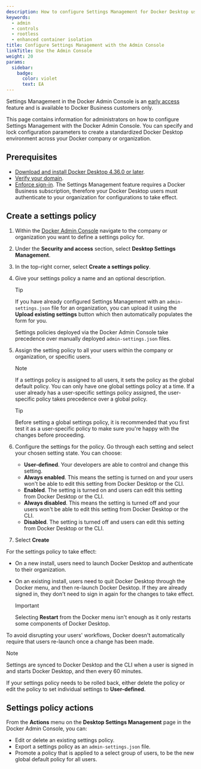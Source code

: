 ```yaml
---
description: How to configure Settings Management for Docker Desktop using the Docker Admin Console
keywords:
  - admin
  - controls
  - rootless
  - enhanced container isolation
title: Configure Settings Management with the Admin Console
linkTitle: Use the Admin Console
weight: 20
params:
  sidebar:
    badge:
      color: violet
      text: EA
---
```


Settings Management in the Docker Admin Console is an [early access](/release-lifecycle#early-access-ea) feature and is available to Docker Business customers only.

This page contains information for administrators on how to configure Settings Management with the Docker Admin Console. You can specify and lock configuration parameters to create a standardized Docker Desktop environment across your Docker company or organization.

## Prerequisites

- [Download and install Docker Desktop 4.36.0 or later](/manuals/desktop/release-notes.md).
- [Verify your domain](/manuals/security/for-admins/single-sign-on/configure.md#step-one-add-and-verify-your-domain).
- [Enforce sign-in](/manuals/security/for-admins/enforce-sign-in/_index.md). The Settings Management feature requires a Docker Business
subscription, therefore your Docker Desktop users must authenticate to your
organization for configurations to take effect. 

## Create a settings policy

1. Within the [Docker Admin Console](https://admin.docker.com/) navigate to the company or organization you want to define a settings policy for. 
2. Under the **Security and access** section, select **Desktop Settings Management**. 
3. In the top-right corner, select **Create a settings policy**.
4. Give your settings policy a name and an optional description.

   > [!TIP]
   >
   > If you have already configured Settings Management with an `admin-settings.json` file for an organization, you can upload it using the **Upload existing settings** button which then automatically populates the form for you. 
   >
   > Settings policies deployed via the Docker Admin Console take precedence over manually deployed `admin-settings.json` files.

5. Assign the setting policy to all your users within the company or organization, or specific users.

   > [!NOTE]
   >
   > If a settings policy is assigned to all users, it sets the policy as the global default policy. You can only have one global settings policy at a time. 
   > If a user already has a user-specific settings policy assigned, the user-specific policy takes precedence over a global policy. 

   > [!TIP]
   >
   > Before setting a global settings policy, it is recommended that you first test it as a user-specific policy to make sure you're happy with the changes before proceeding. 

6. Configure the settings for the policy. Go through each setting and select your chosen setting state. You can choose:
   - **User-defined**. Your developers are able to control and change this setting. 
   - **Always enabled**. This means the setting is turned on and your users won't be able to edit this setting from Docker Desktop or the CLI.
   - **Enabled**. The setting is turned on and users can edit this setting from Docker Desktop or the CLI.
   - **Always disabled**. This means the setting is turned off and your users won't be able to edit this setting from Docker Desktop or the CLI.
   - **Disabled**. The setting is turned off and users can edit this setting from Docker Desktop or the CLI.   
7. Select **Create**

For the settings policy to take effect:
- On a new install, users need to launch Docker Desktop and authenticate to their organization.
- On an existing install, users need to quit Docker Desktop through the Docker menu, and then re-launch Docker Desktop. If they are already signed in, they don't need to sign in again for the changes to take effect.

  > [!IMPORTANT]
  >
  > Selecting **Restart** from the Docker menu isn't enough as it only restarts some components of Docker Desktop.

To avoid disrupting your users' workflows, Docker doesn't automatically require that users re-launch once a change has been made.

> [!NOTE]
>
> Settings are synced to Docker Desktop and the CLI when a user is signed in and starts Docker Desktop, and then every 60 minutes. 

If your settings policy needs to be rolled back, either delete the policy or edit the policy to set individual settings to **User-defined**.

## Settings policy actions

From the **Actions** menu on the **Desktop Settings Management** page in the Docker Admin Console, you can:
- Edit or delete an existing settings policy. 
- Export a settings policy as an `admin-settings.json` file.
- Promote a policy that is applied to a select group of users, to be the new global default policy for all users. 